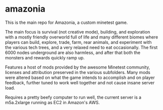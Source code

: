 # amazonia

This is the main repo for Amazonia, a custom minetest game.

The main focus is survival (not creative mode), building, and exploration with a mostly friendly overworld full of life and many different biomes where players can build, explore, trade, farm, rear animals, and experiment with the various tech trees, and a very relaxed need to eat occasionally. The first 6000 nodes underground are also harmless, and after that both the monsters and rewards quickly ramp up.

Features a host of mods provided by the awesome Minetest community, licenses and attribution preserved in the various subfolders. Many mods were altered based on what the game intends to accomplish and on player feedback, further tuned to work well together and not cause insane server load.

Requires a pretty beefy computer to run well, the current server is a m5a.2xlarge running as EC2 in Amazon's AWS.
